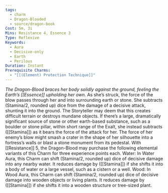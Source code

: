 ```yaml
---
tags:
  - charm
  - Dragon-Blooded
  - source/dragon-book
Cost: 5m, 3i
Mins: Resistance 4, Essence 3
Type: Reflexive
Keywords:
  - Aura
  - Decisive-only
  - Earth
  - Perilous
Duration: Instant
Prerequisite Charms:
  - "[[(Element) Protection Technique]]"
---
```

*The Dragon-Blood braces her body solidly against the ground, feeling the Earth’s [[Essence]] upholding her own.*
As she’s struck, the force of the blow passes through her and into surrounding earth or stone. She subtracts (Stamina/2, rounded up) dice from the damage of a decisive attack, shunting it into the ground. The Storyteller may deem that this creates difficult terrain or destroys mundane objects. If there’s a large, dramatically significant source of stone or other earth-based substance, such as a boulder or stone pillar, within short range of the Exalt, she instead subtracts ([[Stamina]]) as it bears the force of the attack for her. The force of her enemy’s blow might smash a crater in the shape of her silhouette into a fortress’s walls or blast a stone monument from its pedestal. With [[Resistance]] 5, the Dragon-Blood may purchase the following elemental variants of this Charm for three experience points each. Water: In Water Aura, this Charm can shift (Stamina/2, rounded up) dice of decisive damage into any nearby water. It reduces damage by ([[Stamina]]) if she shifts it into a body of water or a large vessel, such as a cistern or a well. Wood: In Wood Aura, this Charm can shift (Stamina/2, rounded up) dice of decisive damage into wooden objects or living plants. It reduces damage by ([[Stamina]]) if she shifts it into a wooden structure or tree-sized plant.